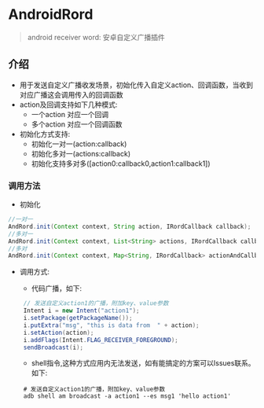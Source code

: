 # AndroidRord

> android receiver word: 安卓自定义广播插件


## 介绍

* 用于发送自定义广播收发场景，初始化传入自定义action、回调函数，当收到对应广播这会调用传入的回调函数
* action及回调支持如下几种模式:
    - 一个action 对应一个回调
    - 多个action 对应一个回调函数
* 初始化方式支持:
    - 初始化一对一(action:callback)
    - 初始化多对一(actions:callback)
    - 初始化支持多对多([action0:callback0,action1:callback1])

### 调用方法

* 初始化

``` java
//一对一
AndRord.init(Context context, String action, IRordCallback callback);
//多对一
AndRord.init(Context context, List<String> actions, IRordCallback callback);
//多对
AndRord.init(Context context, Map<String, IRordCallback> actionAndCallback)
```


* 调用方式:

  - 代码广播，如下:
  
  ``` java
   // 发送自定义action1的广播，附加key、value参数
   Intent i = new Intent("action1");
   i.setPackage(getPackageName());
   i.putExtra("msg", "this is data from  " + action);
   i.setAction(action);
   i.addFlags(Intent.FLAG_RECEIVER_FOREGROUND);
   sendBroadcast(i);
  ```
  
  - shell指令,这种方式应用内无法发送，如有能搞定的方案可以Issues联系。如下:
  
  ``` shell
   # 发送自定义action1的广播，附加key、value参数
   adb shell am broadcast -a action1 --es msg1 'hello action1'
  ```
